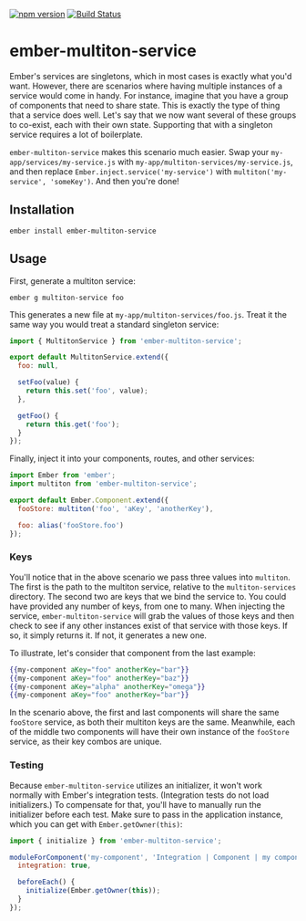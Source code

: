 [![npm version](https://badge.fury.io/js/ember-multiton-service.svg)](https://badge.fury.io/js/ember-multiton-service)
[![Build Status](https://travis-ci.org/null-null-null/ember-multiton-service.svg?branch=master)](https://travis-ci.org/null-null-null/ember-multiton-service)

# ember-multiton-service

Ember's services are singletons, which in most cases is exactly what you'd want. However, there are scenarios where having multiple instances of a service would come in handy. For instance, imagine that you have a group of components that need to share state. This is exactly the type of thing that a service does well. Let's say that we now want several of these groups to co-exist, each with their own state. Supporting that with a singleton service requires a lot of boilerplate.

`ember-multiton-service` makes this scenario much easier. Swap your `my-app/services/my-service.js` with `my-app/multiton-services/my-service.js`, and then replace `Ember.inject.service('my-service')` with `multiton('my-service', 'someKey')`. And then you're done!

## Installation

`ember install ember-multiton-service`

## Usage

First, generate a multiton service:

`ember g multiton-service foo`

This generates a new file at `my-app/multiton-services/foo.js`. Treat it the same way you would treat a standard singleton service:

```js
import { MultitonService } from 'ember-multiton-service';

export default MultitonService.extend({
  foo: null,

  setFoo(value) {
    return this.set('foo', value);
  },

  getFoo() {
    return this.get('foo');
  }
});
```

Finally, inject it into your components, routes, and other services:

```js
import Ember from 'ember';
import multiton from 'ember-multiton-service';

export default Ember.Component.extend({
  fooStore: multiton('foo', 'aKey', 'anotherKey'),

  foo: alias('fooStore.foo')
});
```

### Keys

You'll notice that in the above scenario we pass three values into `multiton`. The first is the path to the multiton service, relative to the `multiton-services` directory. The second two are keys that we bind the service to. You could have provided any number of keys, from one to many. When injecting the service, `ember-multiton-service` will grab the values of those keys and then check to see if any other instances exist of that service with those keys. If so, it simply returns it. If not, it generates a new one.

To illustrate, let's consider that component from the last example:

```hbs
{{my-component aKey="foo" anotherKey="bar"}}
{{my-component aKey="foo" anotherKey="baz"}}
{{my-component aKey="alpha" anotherKey="omega"}}
{{my-component aKey="foo" anotherKey="bar"}}
```

In the scenario above, the first and last components will share the same `fooStore` service, as both their multiton keys are the same. Meanwhile, each of the middle two components will have their own instance of the `fooStore` service, as their key combos are unique.

### Testing

Because `ember-multiton-service` utilizes an initializer, it won't work normally with Ember's integration tests. (Integration tests do not load initializers.) To compensate for that, you'll have to manually run the initializer before each test. Make sure to pass in the application instance, which you can get with `Ember.getOwner(this)`:

```js
import { initialize } from 'ember-multiton-service';

moduleForComponent('my-component', 'Integration | Component | my component', {
  integration: true,

  beforeEach() {
    initialize(Ember.getOwner(this));
  }
});
```
